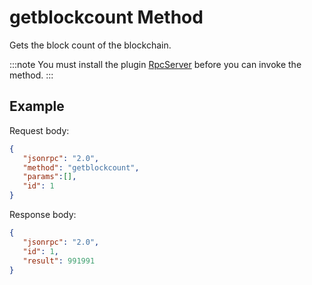# getblockcount Method

Gets the block count of the blockchain.

:::note
You must install the plugin [RpcServer](https://github.com/neo-project/neo-modules/releases) before you can invoke the method.
:::

## Example

Request body:

```json
{
   "jsonrpc": "2.0",
   "method": "getblockcount",
   "params":[],
   "id": 1
}
```

Response body:

```json
{
   "jsonrpc": "2.0",
   "id": 1,
   "result": 991991
}
```
